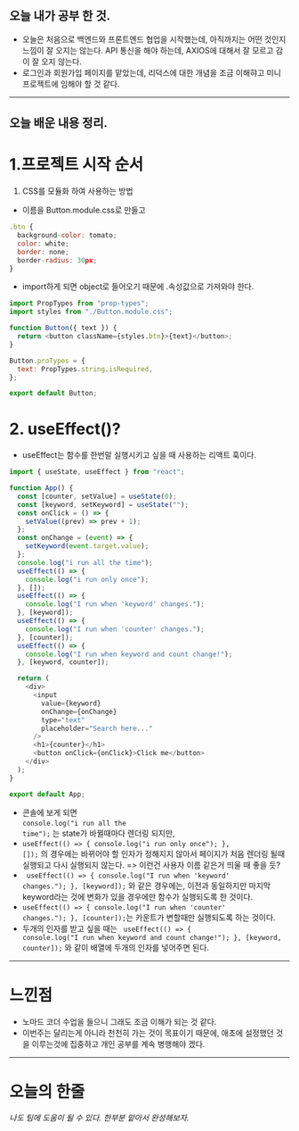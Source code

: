 ## 오늘 내가 공부 한 것.

- 오늘은 처음으로 백엔드와 프론트엔드 협업을 시작했는데, 아직까지는 어떤 것인지 느낌이 잘 오지는 않는다. API 통신을 해야 하는데, AXIOS에 대해서 잘 모르고 감이 잘 오지 않는다.
- 로그인과 회원가입 페이지를 맡았는데, 리덕스에 대한 개념을 조금 이해햐고 미니 프로젝트에 임해야 할 것 같다.

---

## 오늘 배운 내용 정리.

# 1.프로젝트 시작 순서

1. CSS를 모듈화 하여 사용하는 방법

- 이름을 Button.module.css로 만들고

```javascript
.btn {
  background-color: tomato;
  color: white;
  border: none;
  border-radius: 30px;
}
```

- import하게 되면 object로 들어오기 때문에 .속성값으로 가져와야 한다.

```javascript
import PropTypes from "prop-types";
import styles from "./Button.module.css";

function Button({ text }) {
  return <button className={styles.btn}>{text}</button>;
}

Button.proTypes = {
  text: PropTypes.string.isRequired,
};

export default Button;
```

# 2. useEffect()?

- useEffect는 함수를 한번말 실행시키고 싶을 때 사용하는 리액트 훅이다.

```javascript
import { useState, useEffect } from "react";

function App() {
  const [counter, setValue] = useState(0);
  const [keyword, setKeyword] = useState("");
  const onClick = () => {
    setValue((prev) => prev + 1);
  };
  const onChange = (event) => {
    setKeyword(event.target.value);
  };
  console.log("i run all the time");
  useEffect(() => {
    console.log("i run only once");
  }, []);
  useEffect(() => {
    console.log("I run when 'keyword' changes.");
  }, [keyword]);
  useEffect(() => {
    console.log("I run when 'counter' changes.");
  }, [counter]);
  useEffect(() => {
    console.log("I run when keyword and count change!");
  }, [keyword, counter]);

  return (
    <div>
      <input
        value={keyword}
        onChange={onChange}
        type="text"
        placeholder="Search here..."
      />
      <h1>{counter}</h1>
      <button onClick={onClick}>Click me</button>
    </div>
  );
}

export default App;
```

- 콘솔에 보게 되면<br/> <code>console.log("i run all the time");</code> 는 state가 바뀔때마다 렌더링 되지만,
- <code>useEffect(() => {
  console.log("i run only once");
  }, []);</code> 의 경우에는 바뀌어야 할 인자가 정해지지 않아서 페이지가 처음 렌더링 될때 실행되고 다시 실행되지 않는다. => 이런건 사용자 이름 같은거 띄울 때 좋을 듯?
- <code> useEffect(() => {
  console.log("I run when 'keyword' changes.");
  }, [keyword]);</code> 와 같은 경우에는, 이전과 동일하지만 마지막 keyword라는 것에 변화가 있을 경우에만 함수가 실행되도록 한 것이다.
- <code>useEffect(() => {
  console.log("I run when 'counter' changes.");
  }, [counter]);</code>는 카운트가 변할때만 실행되도록 하는 것이다.
- 두개의 인자를 받고 싶을 때는 <code> useEffect(() => {
  console.log("I run when keyword and count change!");
  }, [keyword, counter]);</code> 와 같이 배열에 두개의 인자를 넣어주면 된다.

---

# 느낀점

- 노마드 코더 수업을 들으니 그래도 조금 이해가 되는 것 같다.
- 이번주는 달리는게 아니라 천천히 가는 것이 목표이기 때문에, 애초에 설정했던 것을 이루는것에 집중하고 개인 공부를 계속 병행해야 겠다.

---

# 오늘의 한줄

_나도 팀에 도움이 될 수 있다. 한부분 맡아서 완성해보자._
